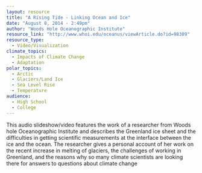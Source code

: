 ```yaml
---
layout: resource
title: "A Rising Tide - Linking Ocean and Ice"
date: "August 8, 2014 - 2:49pm"
author: "Woods Hole Oceanographic Institute"
resource_link: "http://www.whoi.edu/oceanus/viewArticle.do?id=98309"
resource_type:
  - Video/Visualization
climate_topics:
  - Impacts of Climate Change
  - Adaptation
polar_topics:
  - Arctic
  - Glaciers/Land Ice
  - Sea Level Rise
  - Temperature
audience:
  - High School
  - College
---
```


This audio slideshow/video features the work of a researcher from Woods hole Oceanographic Institute and describes the Greenland ice sheet and the difficulties in getting scientific measurements at the interface between the ice and the ocean.  The researcher gives a personal account of her work on the recent increase in melting of glaciers, the challenges of working in Greenland, and the reasons why so many climate scientists are looking there for answers to questions about climate change